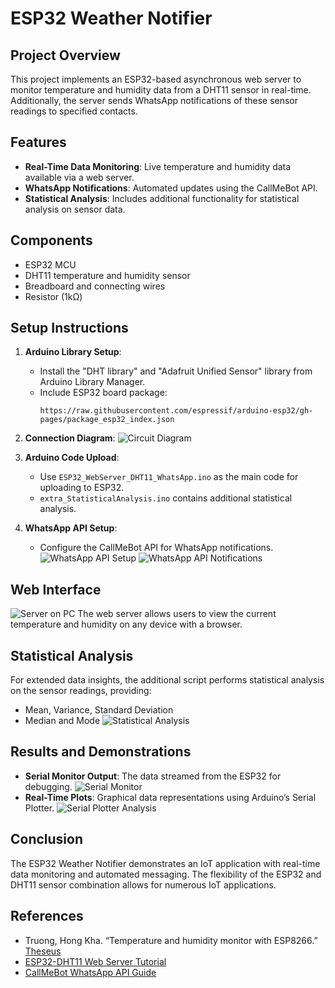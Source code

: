# ESP32 Weather Notifier

## Project Overview
This project implements an ESP32-based asynchronous web server to monitor temperature and humidity data from a DHT11 sensor in real-time. Additionally, the server sends WhatsApp notifications of these sensor readings to specified contacts.

## Features
- **Real-Time Data Monitoring**: Live temperature and humidity data available via a web server.
- **WhatsApp Notifications**: Automated updates using the CallMeBot API.
- **Statistical Analysis**: Includes additional functionality for statistical analysis on sensor data.

## Components
- ESP32 MCU
- DHT11 temperature and humidity sensor
- Breadboard and connecting wires
- Resistor (1kΩ)

## Setup Instructions
1. **Arduino Library Setup**: 
   - Install the "DHT library" and "Adafruit Unified Sensor" library from Arduino Library Manager.
   - Include ESP32 board package:
     ```
     https://raw.githubusercontent.com/espressif/arduino-esp32/gh-pages/package_esp32_index.json
     ```
2. **Connection Diagram**:
   ![Circuit Diagram](images/ckt_diag.jpeg)

3. **Arduino Code Upload**:
   - Use `ESP32_WebServer_DHT11_WhatsApp.ino` as the main code for uploading to ESP32.
   - `extra_StatisticalAnalysis.ino` contains additional statistical analysis.

4. **WhatsApp API Setup**:
   - Configure the CallMeBot API for WhatsApp notifications.
   ![WhatsApp API Setup](images/whatsapp_api1.jpg)
   ![WhatsApp API Notifications](images/whatsapp_api2.jpg)

## Web Interface
![Server on PC](images/Capture-2.PNG) 
The web server allows users to view the current temperature and humidity on any device with a browser.

## Statistical Analysis
For extended data insights, the additional script performs statistical analysis on the sensor readings, providing:
- Mean, Variance, Standard Deviation
- Median and Mode
![Statistical Analysis](images/statistics.png)

## Results and Demonstrations
- **Serial Monitor Output**: The data streamed from the ESP32 for debugging.
  ![Serial Monitor](images/serial_monitor.png)
- **Real-Time Plots**: Graphical data representations using Arduino’s Serial Plotter.
  ![Serial Plotter Analysis](images/SerialPlotterAnalysis.png)

## Conclusion
The ESP32 Weather Notifier demonstrates an IoT application with real-time data monitoring and automated messaging. The flexibility of the ESP32 and DHT11 sensor combination allows for numerous IoT applications.

## References
- Truong, Hong Kha. “Temperature and humidity monitor with ESP8266.” [Theseus](https://www.theseus.fi/handle/10024/262546)
- [ESP32-DHT11 Web Server Tutorial](https://randomnerdtutorials.com/esp32-dht11-dht22-temperature-humidity-web-server-arduino-ide/)
- [CallMeBot WhatsApp API Guide](https://randomnerdtutorials.com/esp32-send-messages-whatsapp/)
